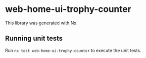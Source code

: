 # web-home-ui-trophy-counter

This library was generated with [Nx](https://nx.dev).

## Running unit tests

Run `nx test web-home-ui-trophy-counter` to execute the unit tests.

